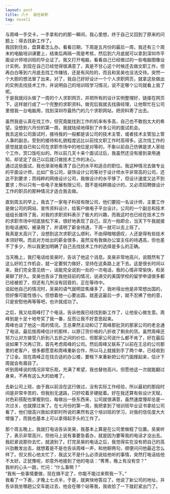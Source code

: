 ```yaml
---
layout: post
title: 八十  就任新职
tag: novel1
---
```


与周峰一手交卡，一手拿和约的那一瞬间，我心里想，终于自己又回到了原来的问题上：得去找新工作了。<br />
我回到住处，盘算着怎么办。看看日期，下周是五月份的最后一周，我还有三个周末的电脑培训课要上，结束后再隔一周是考核，然后到六月底就可以拿到深圳市平面设计师培训班的毕业证了。我又打开电脑，看看自己已经做过的一些电脑图像设计实例，到现在自己已经觉得很满意了，真是不甘心这个时候还去做文职工作，但再白白等到六月底去找工作赚钱，还是有风险的，而且和吴昊也没法交待。突然一个大胆的想法冒了出来，对了，我自己好好设计一个个人求职网页，就拿这些做出的实例去找技术工作，并说明自己的培训班学习情况，说不定哪个公司就看上我了呢。<br />
于是我就闷头做了一周的个人求职网页，并把所有的设计实例整理好，链接在网页下，这样就行成了一个完整的求职资料。做完后我就去找唐经理，让他帮忙在公司里借我一台电脑用，找到深圳市最热门的几个求职网站，把资料寄了出去。

虽然我是认真在找工作，但究竟能找到工作的机率有多高，自己也不敢抱太大的希望。没想到六月份的第一周，我就陆续地得到了许多公司的面试机会。<br />
我去这些公司面试时，接待我的一般都是该公司的技术主管，或者技术主管加上管人事的副总。受到的接待和礼貌程度远比以前找文职工作时高得多。这次找工作的感觉就是自已和公司在求职市场中的地位是对等的，不象以前自己仿佛是求人家给个工作，赏口饭吃似的。所以前几天十来个面试过后，我虽然还没有接到录用通知，却坚定了自己以后就只做技术工作的决心。<br />
通过这些面试，我也渐渐地看清了自己的水平和适合的职位。我这种情况去做专业的平面设计师，比如广告公司，装饰设计公司等对于设计师水平非常高的公司，还达不到要求；而纯粹的网络设计公司，我做设计的水平够了，但设计速度又达不到要求；所以只有一些电子发展有限公司，既不是纯粹搞设计的，又必须招聘做设计工作的职员的那种情况才适合我去做。

直到周五的早上，我去了一家电子科技有限公司，他们要招一名设计师，主要工作是做公司的网站、宣传资料设计，给客户做电子平台设计。公司的一个副总和技术组组长接待了我，对我的求职资料表示了极大的兴趣，而我这时也已经在技术工作的求职市场中彻底放松下来，很好地表现了自己。双方一拍即合，当天下午我就接到电话通知，被录用了，并请明了薪金待遇，下周一就可以去上班了。<br />
我真是太高兴了，没想到这次求职这么顺利，不由得暗暗感叹，人还是得有些技术本领好啊。而且对方给出的薪金很多，虽然没有我做办公室主任的待遇高，但也差不了多少，所以我更加明确了自己去找技术工作的选择是多么的正确。


当天晚上，我打电话给吴昊时，告诉了他这个消息。吴昊非常地高兴，说既然有了这么好的工作机会，就一定要努力做好，坚持在这条路上走下去。这是很长时间以来，我们完全意见统一，话能完全说到一处的一次电话，我的心情非常愉快，和吴昊聊了好久。吴昊也告诉了我他目前的情况，说递交的美国学校的留学申请很多都已经被拒了，但还有几所没有回音的，正在等待中。<br />
说起他自己的情况时，吴昊的语气就明显焦燥多了，我听得出他是非常想出国的，但好像可能性很小。但想着他一心要出国，就差这最后一步，就不忍拂了他的意，只是安慰他再等等吧，也许就成功了。

之后，我又给周峰打了个电话，告诉他我已经找到新工作了，让他安心做生意。周峰到是十足十地夸奖了我一番，反而让我不好意思起来。<br />
周峰也谈了他这一周的情况。王总果然主动和订了周峰那批货的那家公司的老总通了电话，最后按周峰估计的那样，以原订货价格的八折收了剩余的货。虽然周峰还努力让对方接受八折到八五折之间的价位，但那家公司说什么都不肯了，好在最后说如果下次再订货，首先考虑周峰的公司。然后周峰又联系了以前在王总的公司那里的老客户，很多都愿意和周峰重新合作，所以马上就接到手了两个单，已经收到了订金。现在周峰正在找合适的办公楼，要租下来重新把公司门面撑起来，估计下周就会有眉目了。<br />
听到周峰说的情况非常乐观，充满了希望，我也替他高兴。但愿他这一次就能翻过身来，不再有这么大的劫难了。

去新公司上班，由于我以前没在这行做过，没有实际工作经验，所以最初的那段时间是非常辛苦的，但我别无退路，只好咬着牙硬挺着。好在我还算有些设计天赋，对色彩搭配也掌握到位，每做出一些东西来，公司就很满意，虽然速度慢却总是一次过关，也就撑过来了。在七月份的第一周，我把拿到了培训班毕业证书拿给公司看了，他们很高兴我如求职时所说的果然有这个培训班的学习，对我的信任度大大增强了，而我也基本上可以拿得起手头的工作了。

那个周五晚上，我就打电话告诉吴昊，我基本上算是在公司里做稳了位置。吴昊听了，表示非常高兴，但他马上说有事要急着办，就是因为要等我的电话才没出去。我赶紧说那你去忙，就道别了。打完吴昊的电话之后，我觉得实在没有把自己的高兴劲散发出去，就想着是不是也告诉周峰一声，和他聊两句，顺便问问他最近怎么样了。但又担心他太忙了，我这又不是什么必须说给他听的事情，突然打电话给他不太好。正犹豫呢，却意外地接到了他的电话：“菁菁，晚上有没有空？”<br />
我听的心头一跳，忙问：“什么事啊？”<br />
“我有一些事情要做，现在搞不定了，你能不能过来帮我一下。”<br />
我看了一下表，才晚上七点半，于是，就爽快地答应了。他说了新公司的地址，并告诉我坐哪趟公交车能过去，他会在哪个站等我，我收拾了一下就赶紧出门了。
